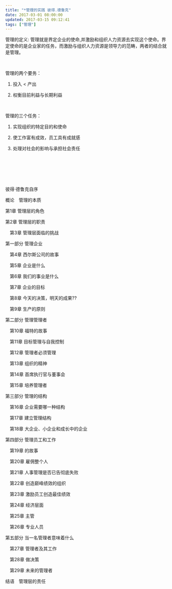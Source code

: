```yaml
---
title: "*管理的实践 彼得.德鲁克"
date: 2017-03-01 08:00:00
updated: 2017-03-15 09:12:41
tags: ["管理"]
---
```

<p>管理的定义: 管理就是界定企业的使命,并激励和组织人力资源去实现这个使命。界定使命的是企业家的任务，而激励与组织人力资源是领导力的范畴，两者的结合就是管理。</p><p><br/></p><p>管理的两个要务：</p><ol class=" list-paddingleft-2" style="list-style-type: decimal;"><li><p>投入 &lt; 产出</p></li><li><p>权衡目前利益与长期利益<br/></p></li></ol><p><br/></p><p>管理的三个任务：<br/></p><ol class=" list-paddingleft-2" style="list-style-type: decimal;"><li><p>实现组织的特定目的和使命</p></li><li><p>使工作富有成效，员工具有成就感</p></li><li><p>处理对社会的影响与承担社会责任<br/></p></li></ol><p><br/></p><p><br/></p><p><br/></p><p>彼得·德鲁克自序</p><p>概论　管理的本质</p><p>第1章 管理层的角色</p><p>第2章 管理层的职责</p><p>　第3章 管理层面临的挑战</p><p>第一部分 管理企业</p><p>　第4章 西尔斯公司的故事</p><p>　第5章 企业是什么</p><p>　第6章 我们的事业是什么</p><p>　第7章 企业的目标</p><p>　第8章 今天的决策，明天的成果??</p><p>　第9章 生产的原则</p><p>第二部分 管理管理者</p><p>　第10章 福特的故事</p><p>　第11章 目标管理与自我控制</p><p>　第12章 管理者必须管理</p><p>　第13章 组织的精神</p><p>　第14章 首席执行官与董事会</p><p>　第15章 培养管理者</p><p>第三部分 管理的结构</p><p>　第16章 企业需要哪一种结构</p><p>　第17章 建立管理结构</p><p>　第18章 大企业、小企业和成长中的企业</p><p>第四部分 管理员工和工作</p><p>　第19章 的故事</p><p>　第20章 雇佣整个人</p><p>　第21章 人事管理是否已告彻底失败</p><p>　第22章 创造巅峰绩效的组织</p><p>　第23章 激励员工创造最佳绩效</p><p>　第24章 经济层面</p><p>　第25章 主管</p><p>　第26章 专业人员</p><p>第五部分 当一名管理者意味着什么</p><p>　第27章 管理者及其工作</p><p>　第28章 做决策</p><p>　第29章 未来的管理者</p><p>结语　管理层的责任</p><p><br/></p>
